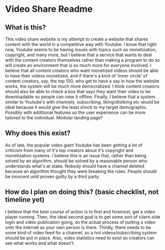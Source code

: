 # Video Share Readme

## What is this?
This video share website is my attempt to create a website that shares content with the world in a competitive way with Youtube. I know that right now, Youtube seems to be having issues with topics such as monetization, copyright, and many more, but I believe that a service that wants to deal with the content creators themselves rather than making a program to do so will create an environment that is so much more for everyone involved. I believe that all content creators who want monetized videos should be able to have their videos monetized, and if there's a kind of 'inner circle' of content creators, say, the top 100, who get to have a say in how the website works, the system will be much more democratized. I think content creators should also be able to check a box that says they want their video to be downloadable so people can view it offline. Finally, I believe that a system similar to Youtube's with channels, subscribing, liking/disliking etc would be ideal because it would give the least shock to my target demographic. Possibly with additional features so the user experience can be more tailored to the individual. Modular landing page?

## Why does this exist?
As of late, the popular video giant Youtube has been getting a lot of criticism from many of it's top creators about it's copyright and monetization systems. I believe this is an issue that, rather than being solved by an algorithm, should be solved by a reasonable person who understands what's at stake. Nobody should have a channel deleted because an algorithm thought they were breaking the rules. People should be innocent until proven guilty by a third party.

## How do I plan on doing this? (**basic** checklist, not timeline yet)
I believe that the best course of action is to first and foremost, get a video player running. Then, the ideal second goal is to get some sort of client-side login and video publication going, so the actual process of putting a video onto the internet as your own person is there. Thirdly, there needs to be some kind of video feed for a channel, so a hot videos/subscribing system should be put in place. Also, video statistics need to exist so creators can see what works and what doesn't.
